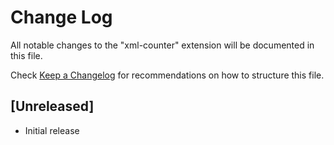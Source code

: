# Change Log

All notable changes to the "xml-counter" extension will be documented in this file.

Check [Keep a Changelog](http://keepachangelog.com/) for recommendations on how to structure this file.

## [Unreleased]

- Initial release